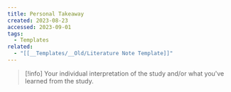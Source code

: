```yaml
---
title: Personal Takeaway
created: 2023-08-23
accessed: 2023-09-01
tags:
  - Templates
related:
  - "[[__Templates/__Old/Literature Note Template]]"
---
```

>[!info]
>Your individual interpretation of the study and/or what you've learned from the study.